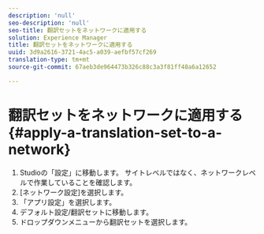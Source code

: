 ```yaml
---
description: 'null'
seo-description: 'null'
seo-title: 翻訳セットをネットワークに適用する
solution: Experience Manager
title: 翻訳セットをネットワークに適用する
uuid: 3d9a2616-3721-4ac5-a039-aefbf57cf269
translation-type: tm+mt
source-git-commit: 67aeb3de964473b326c88c3a3f81ff48a6a12652

---
```



# 翻訳セットをネットワークに適用する{#apply-a-translation-set-to-a-network}

1. Studioの「設定」に移動します。 サイトレベルではなく、ネットワークレベルで作業していることを確認します。
1. [ネットワーク設定]を選択します。
1. 「アプリ設定」を選択します。
1. デフォルト設定/翻訳セットに移動します。
1. ドロップダウンメニューから翻訳セットを選択します。

